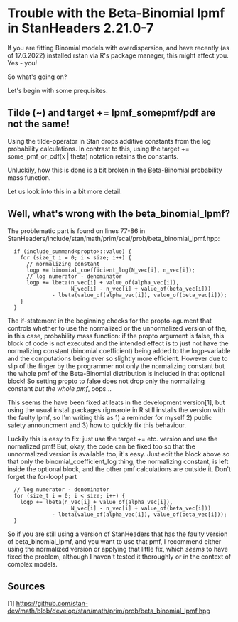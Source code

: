 # Trouble with the Beta-Binomial lpmf in StanHeaders 2.21.0-7 

If you are fitting Binomial models with overdispersion, and have recently (as of 17.6.2022) installed rstan via R's package manager, this might affect you. Yes - you! 

So what's going on?

Let's begin with some prequisites.

## Tilde (~) and target += lpmf_somepmf/pdf are not the same!

Using the tilde-operator in Stan drops additive constants from the log probability calculations. In contrast to this, using the target += some_pmf_or_cdf(x | theta) notation retains the constants. 

Unluckily, how this is done is a bit broken in the Beta-Binomial probability mass function. 

Let us look into this in a bit more detail.

## Well, what's wrong with the beta_binomial_lpmf?

The problematic part is found on lines 77-86 in StanHeaders/include/stan/math/prim/scal/prob/beta_binomial_lpmf.hpp:

```
  if (include_summand<propto>::value) {
    for (size_t i = 0; i < size; i++) {
      // normalizing constant
      logp += binomial_coefficient_log(N_vec[i], n_vec[i]);
      // log numerator - denominator
      logp += lbeta(n_vec[i] + value_of(alpha_vec[i]),
                    N_vec[i] - n_vec[i] + value_of(beta_vec[i]))
              - lbeta(value_of(alpha_vec[i]), value_of(beta_vec[i]));
    }
  }
```

The if-statement in the beginning checks for the propto-agument that controls whether to use the normalized or the unnormalized version of the, in this case, probability mass function: if the propto argument is false, this block of code is not executed and the intended effect is to just not have the normalizing constant (binomial coefficient) being added to the logp-variable and the computations being ever so slightly more efficient. However due to slip of the finger by the programmer not only the normalizing constant but the whole pmf of the Beta-Binomial distribution is included in that optional block! So setting propto to false does not drop only the normalizing constant *but the whole pmf*, oops... 

This seems the have been fixed at leats in the development version[1], but using the usual install.packages rigmarole in R still installs the version with the faulty lpmf, so I'm writing this as 1) a reminder for myself 2) public safety announcment and 3) how to quickly fix this behaviour. 

Luckily this is easy to fix: just use the target += etc. version and use the normalized pmf! But, okay, the code can be fixed too so that the unnormalized version is available too, it's easy. Just edit the block above so that only the binomial_coefficient_log thing, the normalizing constant, is left inside the optional block, and the other pmf calculations are outside it. Don't forget the for-loop!
part

```  
  // log numerator - denominator
  for (size_t i = 0; i < size; i++) {
  	logp += lbeta(n_vec[i] + value_of(alpha_vec[i]),
                    N_vec[i] - n_vec[i] + value_of(beta_vec[i]))
              - lbeta(value_of(alpha_vec[i]), value_of(beta_vec[i]));
  }
```

So if you are still using a version of StanHeaders that has the faulty version of beta_binomial_lpmf, and you want to use that pmf, I recommend either using the normalized version or applying that little fix, which *seems* to have fixed the problem, although I haven't tested it thoroughly or in the context of complex models. 


## Sources

[1] https://github.com/stan-dev/math/blob/develop/stan/math/prim/prob/beta_binomial_lpmf.hpp
